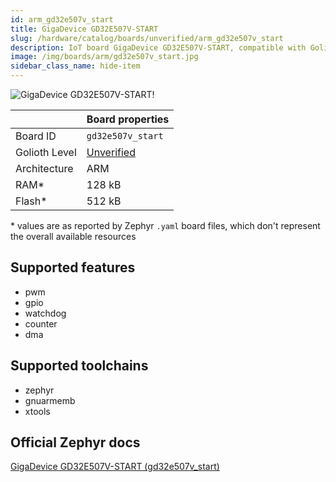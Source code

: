 ```yaml
---
id: arm_gd32e507v_start
title: GigaDevice GD32E507V-START
slug: /hardware/catalog/boards/unverified/arm_gd32e507v_start
description: IoT board GigaDevice GD32E507V-START, compatible with Golioth at unverified level.
image: /img/boards/arm/gd32e507v_start.jpg
sidebar_class_name: hide-item
---
```


[//]: # (This is an auto-generated file, do not edit! Changes to it will be lost upon re-generation)

![GigaDevice GD32E507V-START!](/img/boards/arm/gd32e507v_start.jpg "GigaDevice GD32E507V-START")

|                | Board properties     |
| -------------  | -------------------- |
| Board ID       | `gd32e507v_start` |
| Golioth Level  | [Unverified](/hardware#unverified-boards) |
| Architecture   | ARM |
| RAM*           | 128 kB |
| Flash*         | 512 kB |

\* values are as reported by Zephyr `.yaml` board files, which don't represent the overall available resources



## Supported features

* pwm
* gpio
* watchdog
* counter
* dma

## Supported toolchains

* zephyr
* gnuarmemb
* xtools

## Official Zephyr docs

[GigaDevice GD32E507V-START (gd32e507v_start)](https://docs.zephyrproject.org/latest/boards/arm/gd32e507v_start/doc/index.html)
